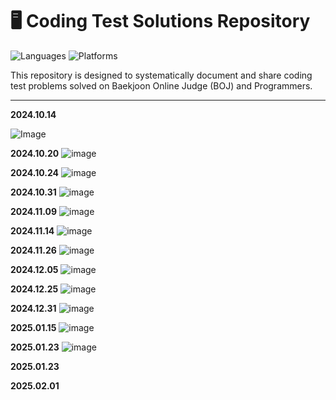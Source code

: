 # 🖥️ Coding Test Solutions Repository

![Languages](https://img.shields.io/badge/Language-Python%20%7C%20Java-brightgreen)
![Platforms](https://img.shields.io/badge/Platforms-BOJ%20%7C%20Programmers-blue)

This repository is designed to systematically document and share coding test problems solved on Baekjoon Online Judge (BOJ) and Programmers.

---

**2024.10.14**

![Image](https://github.com/user-attachments/assets/e052fe56-ac9f-426a-aa90-f42fc99f0a5e)

**2024.10.20**
![image](https://github.com/user-attachments/assets/108ed9a8-3c14-4051-9ee6-c322065fb465)

**2024.10.24**
![image](https://github.com/user-attachments/assets/4ad79cba-1a0d-460e-b462-ef8fa8c9c6d7)

**2024.10.31**
![image](https://github.com/user-attachments/assets/ccb553d6-ef93-45e2-a885-3f07fdb3d9b4)

**2024.11.09**
![image](https://github.com/user-attachments/assets/8702761c-9d75-455c-b456-c417a2e552e1)

**2024.11.14**
![image](https://github.com/user-attachments/assets/09ca9a1c-8b66-4b3f-9032-84a9dbc7ed42)

**2024.11.26**
![image](https://github.com/user-attachments/assets/4b27f7cc-fc79-41bb-9f10-7ca3c1c680ea)

**2024.12.05**
![image](https://github.com/user-attachments/assets/1a41a392-ac9a-4984-aa4b-a2fcd5fa8273)

**2024.12.25**
![image](https://github.com/user-attachments/assets/017b2aea-adb7-4384-a2ca-74843d87cbb6)

**2024.12.31**
![image](https://github.com/user-attachments/assets/a6a6f463-7fe5-4629-9de2-fd85f916f3e3)

**2025.01.15**
![image](https://github.com/user-attachments/assets/6689f4ef-95f0-4246-bfe1-d604b8093bb1)

**2025.01.23**
![image](https://github.com/user-attachments/assets/b4897807-e6f4-4fdb-8829-46db0594857c)

**2025.01.23**


**2025.02.01**







